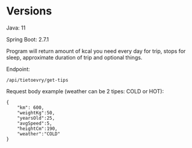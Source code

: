 # Versions
Java: 11 

Spring Boot: 2.7.1


Program will return amount of kcal you need every day for trip, stops for sleep,
approximate duration of trip and optional things.

Endpoint:
```
/api/tietoevry/get-tips
```

Request body example (weather can be 2 tipes: COLD or HOT):
```
{
	"km": 600,
	"weightKg":50,
	"yearsOld":25,
	"avgSpeed":5,
	"heightCm":190,
	"weather":"COLD"
}
```

